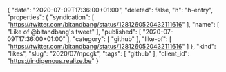 {
  "date": "2020-07-09T17:36:00+01:00",
  "deleted": false,
  "h": "h-entry",
  "properties": {
    "syndication": [
      "https://twitter.com/bitandbang/status/1281260520432111616"
    ],
    "name": [
      "Like of @bitandbang's tweet"
    ],
    "published": [
      "2020-07-09T17:36:00+01:00"
    ],
    "category": [
      "github"
    ],
    "like-of": [
      "https://twitter.com/bitandbang/status/1281260520432111616"
    ]
  },
  "kind": "likes",
  "slug": "2020/07/npcgk",
  "tags": [
    "github"
  ],
  "client_id": "https://indigenous.realize.be"
}
